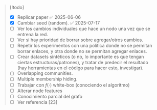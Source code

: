 > [!todo]
> - [x] Replicar paper ✅ 2025-06-06
> - [x] Cambiar seed (random). ✅ 2025-07-17
> - [ ] Ver los cambios individuales que hace un nodo una vez que se entrena la red.  
> - [ ] Ver si hay prioridad de borrar sobre agregar/otros cambios.
> - [ ] Repetir los experimentos con una política donde no se permitan borrar enlaces, y otra donde no se permitan agregar enlaces.  
> - [ ] Crear datasets sintéticos (o no, lo importante es que tengan ciertas estructuras/patrones), y tratar de predecir el resultado (hay herramientas en el código para hacer esto, investigar).
> - [ ] Overlapping communities.
> - [ ] Multiple membership hiding.
> - [ ] Trabajar con $f(\cdot)$ white-box (conociendo el algoritmo)
> - [ ] Alterar node features
> - [ ] Conocimiento parcial del grafo
> - [ ] Ver referencia \[23\]
